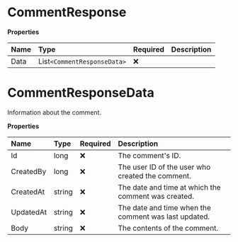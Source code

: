 # CommentResponse

**Properties**

| Name | Type                      | Required | Description |
| :--- | :------------------------ | :------- | :---------- |
| Data | List`<CommentResponseData>` | ❌       |             |

# CommentResponseData

Information about the comment.

**Properties**

| Name      | Type   | Required | Description                                          |
| :-------- | :----- | :------- | :--------------------------------------------------- |
| Id        | long   | ❌       | The comment's ID.                                    |
| CreatedBy | long   | ❌       | The user ID of the user who created the comment.     |
| CreatedAt | string | ❌       | The date and time at which the comment was created.  |
| UpdatedAt | string | ❌       | The date and time when the comment was last updated. |
| Body      | string | ❌       | The contents of the comment.                         |

<!-- This file was generated by liblab | https://liblab.com/ -->
